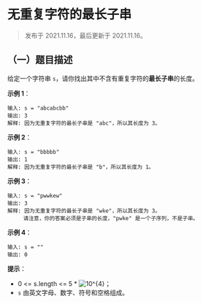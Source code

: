 # 无重复字符的最长子串

> 发布于 2021.11.16，最后更新于 2021.11.16。

## （一）题目描述

给定一个字符串 `s`，请你找出其中不含有重复字符的**最长子串**的长度。

**示例 1**：

```
输入: s = "abcabcbb"
输出: 3 
解释: 因为无重复字符的最长子串是 "abc"，所以其长度为 3。
```

**示例 2**：

```
输入: s = "bbbbb"
输出: 1
解释: 因为无重复字符的最长子串是 "b"，所以其长度为 1。
```

**示例 3**：

```
输入: s = "pwwkew"
输出: 3
解释: 因为无重复字符的最长子串是 "wke"，所以其长度为 3。
     请注意，你的答案必须是子串的长度，"pwke" 是一个子序列，不是子串。
```

**示例 4**：

```
输入: s = ""
输出: 0
```

**提示**：

* 0 <= s.length <= 5 * ![10^{4}](http://latex.codecogs.com/png.image?\dpi{110}%2010^{4})；
* `s` 由英文字母、数字、符号和空格组成。

